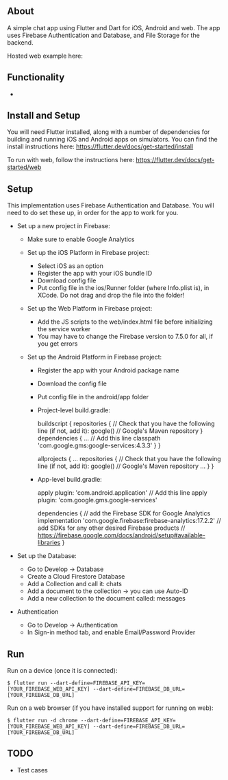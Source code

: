 ## About

A simple chat app using Flutter and Dart for iOS, Android and web. The app uses Firebase Authentication and Database, and File Storage for the backend.

Hosted web example here:

## Functionality

-

## Install and Setup

You will need Flutter installed, along with a number of dependencies for building and running iOS and Android apps on simulators. You can find the install instructions here: https://flutter.dev/docs/get-started/install

To run with web, follow the instructions here: https://flutter.dev/docs/get-started/web

## Setup

This implementation uses Firebase Authentication and Database. You will need to do set these up, in order for the app to work for you.

- Set up a new project in Firebase:

  - Make sure to enable Google Analytics

  - Set up the iOS Platform in Firebase project:

    - Select iOS as an option
    - Register the app with your iOS bundle ID
    - Download config file
    - Put config file in the ios/Runner folder (where Info.plist is), in XCode. Do not drag and drop the file into the folder!

  - Set up the Web Platform in Firebase project:

    - Add the JS scripts to the web/index.html file before initializing the service worker
    - You may have to change the Firebase version to 7.5.0 for all, if you get errors

  - Set up the Android Platform in Firebase project:

    - Register the app with your Android package name
    - Download the config file
    - Put config file in the android/app folder
    - Project-level build.gradle:

      buildscript {
      repositories {
      // Check that you have the following line (if not, add it):
      google() // Google's Maven repository
      }
      dependencies {
      ...
      // Add this line
      classpath 'com.google.gms:google-services:4.3.3'
      }
      }

      allprojects {
      ...
      repositories {
      // Check that you have the following line (if not, add it):
      google() // Google's Maven repository
      ...
      }
      }

    - App-level build.gradle:

      apply plugin: 'com.android.application'
      // Add this line
      apply plugin: 'com.google.gms.google-services'

      dependencies {
      // add the Firebase SDK for Google Analytics
      implementation 'com.google.firebase:firebase-analytics:17.2.2'
      // add SDKs for any other desired Firebase products
      // https://firebase.google.com/docs/android/setup#available-libraries
      }

* Set up the Database:

  - Go to Develop -> Database
  - Create a Cloud Firestore Database
  - Add a Collection and call it: chats
  - Add a document to the collection -> you can use Auto-ID
  - Add a new collection to the document called: messages

* Authentication
  - Go to Develop -> Authentication
  - In Sign-in method tab, and enable Email/Password Provider

## Run

Run on a device (once it is connected):

    $ flutter run --dart-define=FIREBASE_API_KEY=[YOUR_FIREBASE_WEB_API_KEY] --dart-define=FIREBASE_DB_URL=[YOUR_FIREBASE_DB_URL]

Run on a web browser (if you have installed support for running on web):

    $ flutter run -d chrome --dart-define=FIREBASE_API_KEY=[YOUR_FIREBASE_WEB_API_KEY] --dart-define=FIREBASE_DB_URL=[YOUR_FIREBASE_DB_URL]

## TODO

- Test cases
